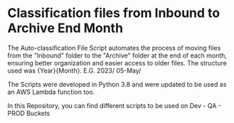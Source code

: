 # Classification files from Inbound to Archive End Month
 The Auto-classification File Script automates the process of moving files from the "Inbound" folder to the "Archive" folder at the end of each month, ensuring better organization and easier access to older files. The structure used was {Year}{Month}.   E.G. 2023/ 05-May/
 
 The Scripts were developed in Python 3.8 and were updated to be used as an AWS Lambda function too.

 In this Repository, you can find different scripts to be used on Dev - QA - PROD Buckets
